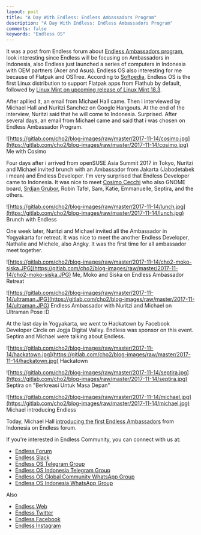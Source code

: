 ```yaml
---
layout: post
title: "A Day With Endless: Endless Ambassadors Program"
description: "A Day With Endless: Endless Ambassadors Program"
comments: false
keywords: "Endless OS"
---
```


It was a post from Endless forum about [Endless Ambassadors program](https://community.endlessos.com/t/endless-is-launching-a-new-ambassadors-program/4042/), look interesting since Endless will be focusing on Ambassadors in Indonesia, also Endless just launched a series of computers in Indonesia with OEM partners (Acer and Asus). Endless OS also interesting for me because of Flatpak and OSTree. According to [Softpedia](http://news.softpedia.com/news/endless-os-is-first-linux-distro-to-enable-support-for-flatpak-apps-from-flathub-518002.shtml), Endless OS is the first Linux distribution to support Flatpak apps from Flathub by default, followed  by [Linux Mint on upcoming release of Linux Mint 18.3](http://www.omgubuntu.co.uk/2017/10/linux-mint-18-3-adding-full-support-flatpak).

After apllied it, an email from Michael Hall came. Then i interviewed by Michael Hall and Nuritzi Sanchez on Google Hangouts. At the end of the interview, Nuritzi said that he will come to Indonesia. Surprised. After several days, an email from Michael came and said that i was chosen on Endless Ambassador Program.

![https://gitlab.com/cho2/blog-images/raw/master/2017-11-14/cosimo.jpg](https://gitlab.com/cho2/blog-images/raw/master/2017-11-14/cosimo.jpg)
Me with Cosimo

Four days after i arrived from openSUSE Asia Summit 2017 in Tokyo, Nuritzi and Michael invited brunch with an Ambassador from Jakarta (Jabodetabek i mean) and Endless Developer. I'm very surprised that Endless Developer came to Indonesia. It was nice to meet [Cosimo Cecchi](https://github.com/cosimoc) who also GNOME board, [Srdjan Grubor](https://github.com/sgnn7), Robin Tafel, Sam, Katie, Emmanuelle, Septira, and the others. 

![https://gitlab.com/cho2/blog-images/raw/master/2017-11-14/lunch.jpg](https://gitlab.com/cho2/blog-images/raw/master/2017-11-14/lunch.jpg)
Brunch with Endless

One week later, Nuritzi and Michael invited all the Ambassador in Yogyakarta for retreat. It was nice to meet the another Endless Developer, Nathalie and Michele, also Angky. It was the first time for all ambassador meet together. 

![https://gitlab.com/cho2/blog-images/raw/master/2017-11-14/cho2-moko-siska.JPG](https://gitlab.com/cho2/blog-images/raw/master/2017-11-14/cho2-moko-siska.JPG)
Me, Moko and Siska on Endless Ambassador Retreat

![https://gitlab.com/cho2/blog-images/raw/master/2017-11-14/ultraman.JPG](https://gitlab.com/cho2/blog-images/raw/master/2017-11-14/ultraman.JPG)
Endless Ambassador with Nuritzi and Michael on Ultraman Pose :D

At the last day in Yogyakarta, we went to Hackatown by Facebook Developer Circle on Jogja Digital Valley. Endless was sponsor on this event. Septira and Michael were talking about Endless.

![https://gitlab.com/cho2/blog-images/raw/master/2017-11-14/hackatown.jpg](https://gitlab.com/cho2/blog-images/raw/master/2017-11-14/hackatown.jpg)
Hackatown

![https://gitlab.com/cho2/blog-images/raw/master/2017-11-14/septira.jpg](https://gitlab.com/cho2/blog-images/raw/master/2017-11-14/septira.jpg)
Septira on "Berkreasi Untuk Masa Depan" 

![https://gitlab.com/cho2/blog-images/raw/master/2017-11-14/michael.jpg](https://gitlab.com/cho2/blog-images/raw/master/2017-11-14/michael.jpg)
Michael introducing Endless

Today, Michael Hall [introducing the first Endless Ambassadors](https://community.endlessos.com/t/introducing-our-first-endless-ambassadors/4711) from Indonesia on Endless forum. 

If you're interested in Endless Community, you can connect with us at:
* [Endless Forum](https://community.endlessos.com/)
* [Endless Slack](https://endless-community.slack.com)
* [Endless OS Telegram Group](https://t.me/endlessos)
* [Endless OS Indonesia Telegram Group](https://t.me/endlessos_id)
* [Endless OS Global Community WhatsApp Group](http://bit.ly/endless-wa)
* [Endless OS Indonesia WhatsApp Group](http://bit.ly/endless-id-wa)
 
Also 
* [Endless Web](https://endlessos.com/)
* [Endless Twitter](https://twitter.com/endlessglobal)
* [Endless Facebook](https://www.facebook.com/EndlessIndonesia)
* [Endless Instagram](https://www.instagram.com/endlesscomputers/)